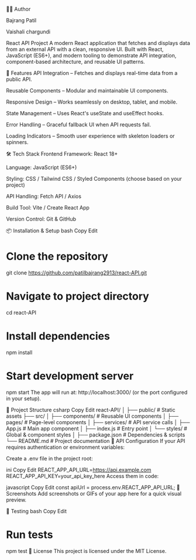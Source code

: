 👨‍💻 Author

Bajrang Patil

Vaishali chargundi

React API Project
A modern React application that fetches and displays data from an external API with a clean, responsive UI. Built with React, JavaScript (ES6+), and modern tooling to demonstrate API integration, component-based architecture, and reusable UI patterns.

🚀 Features
API Integration – Fetches and displays real-time data from a public API.

Reusable Components – Modular and maintainable UI components.

Responsive Design – Works seamlessly on desktop, tablet, and mobile.

State Management – Uses React's useState and useEffect hooks.

Error Handling – Graceful fallback UI when API requests fail.

Loading Indicators – Smooth user experience with skeleton loaders or spinners.

🛠️ Tech Stack
Frontend Framework: React 18+

Language: JavaScript (ES6+)

Styling: CSS / Tailwind CSS / Styled Components (choose based on your project)

API Handling: Fetch API / Axios

Build Tool: Vite / Create React App

Version Control: Git & GitHub

📦 Installation & Setup
bash
Copy
Edit
# Clone the repository
git clone https://github.com/patilbajrang2913/react-API.git

# Navigate to project directory
cd react-API

# Install dependencies
npm install

# Start development server
npm start
The app will run at: http://localhost:3000/ (or the port configured in your setup).

📂 Project Structure
csharp
Copy
Edit
react-API/
│
├── public/               # Static assets
├── src/
│   ├── components/       # Reusable UI components
│   ├── pages/            # Page-level components
│   ├── services/         # API service calls
│   ├── App.js            # Main app component
│   ├── index.js          # Entry point
│   └── styles/           # Global & component styles
│
├── package.json          # Dependencies & scripts
└── README.md             # Project documentation
🔌 API Configuration
If your API requires authentication or environment variables:

Create a .env file in the project root:

ini
Copy
Edit
REACT_APP_API_URL=https://api.example.com
REACT_APP_API_KEY=your_api_key_here
Access them in code:

javascript
Copy
Edit
const apiUrl = process.env.REACT_APP_API_URL;
📸 Screenshots
Add screenshots or GIFs of your app here for a quick visual preview.

🧪 Testing
bash
Copy
Edit
# Run tests
npm test
📜 License
This project is licensed under the MIT License.



